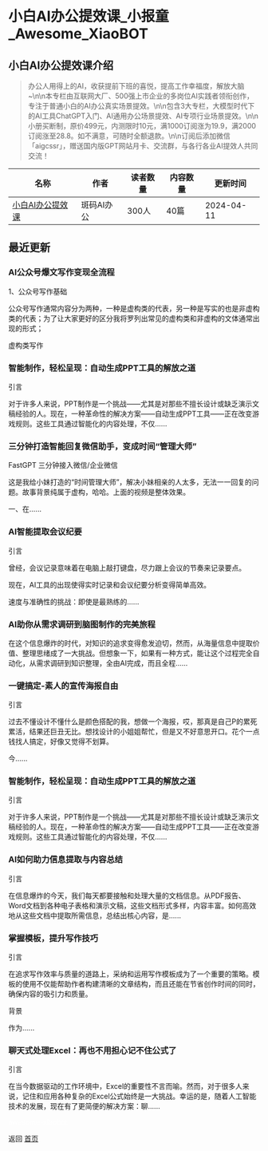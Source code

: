 # 小白AI办公提效课_小报童_Awesome_XiaoBOT

## 小白AI办公提效课介绍
> 办公人用得上的AI，收获提前下班的喜悦，提高工作幸福度，解放大脑~\n\n本专栏由互联网大厂、500强上市企业的多岗位AI实践者领衔创作，专注于普通小白的AI办公真实场景提效。\n\n包含3大专栏，大模型时代下的AI工具ChatGPT入门、AI通用办公场景提效、AI专项行业场景提效。\n\n小册买断制，原价499元，内测限时10元，满1000订阅涨为19.9，满2000订阅涨至28.8。如不满意，可随时全额退款。\n\n订阅后添加微信「aigcssr」，赠送国内版GPT网站月卡、交流群，与各行各业AI提效人共同交流！  
  


|名称|作者|读者数量|内容数量|更新时间|
|---|---|---|---|---|
|[小白AI办公提效课](https://xiaobot.net/p/wanzhuanai?refer=0b133df9-27dc-423b-8101-639049001c13)|斑码AI办公|300人|40篇|2024-04-11|

## 最近更新
### AI公众号爆文写作变现全流程

1、公众号写作基础

公众号写作通常内容分为两种，一种是虚构类的代表，另一种是写实的也是非虚构类的代表；为了让大家更好的区分我将罗列出常见的虚构类和非虚构的文体通常出现的形式；

虚构类写作

### 智能制作，轻松呈现：自动生成PPT工具的解放之道

引言

对于许多人来说，PPT制作是一个挑战——尤其是对那些不擅长设计或缺乏演示文稿经验的人。现在，一种革命性的解决方案——自动生成PPT工具——正在改变游戏规则。这些工具通过智能化的内容处理，不仅......

### 三分钟打造智能回复微信助手，变成时间“管理大师”

FastGPT 三分钟接入微信/企业微信

这是我给小妹打造的“时间管理大师”，解决小妹相亲的人太多，无法一一回复的问题。故事背景纯属于虚构，哈哈。上面的视频是整体效果。

一、在......

### AI智能提取会议纪要

引言

曾经，会议记录意味着在电脑上敲打键盘，尽力跟上会议的节奏来记录要点。

现在，AI工具的出现使得实时记录和会议纪要分析变得简单高效。

速度与准确性的挑战：即使是最熟练的......

### AI助你从需求调研到脑图制作的完美旅程

在这个信息爆炸的时代，对知识的追求变得愈发迫切，然而，从海量信息中提取价值、整理思绪成了一大挑战。但想象一下，如果有一种方式，能让这个过程完全自动化，从需求调研到知识整理，全由AI完成，而且全程......

### 一键搞定-素人的宣传海报自由

引言

过去不懂设计不懂什么是颜色搭配的我，想做一个海报，哎，那真是自己P的累死累活，结果还巨丑无比。想找设计的小姐姐帮忙，但是又不好意思开口。花个一点钱找人搞定，好像又觉得不划算。

今......

### 智能制作，轻松呈现：自动生成PPT工具的解放之道

引言

对于许多人来说，PPT制作是一个挑战——尤其是对那些不擅长设计或缺乏演示文稿经验的人。现在，一种革命性的解决方案——自动生成PPT工具——正在改变游戏规则。这些工具通过智能化的内容处理，不仅......

### AI如何助力信息提取与内容总结

引言

在信息爆炸的今天，我们每天都要接触和处理大量的文档信息。从PDF报告、Word文档到各种电子表格和演示文稿，这些文档形式多样，内容丰富。如何高效地从这些文档中提取所需信息，总结出核心内容，是......

### 掌握模板，提升写作技巧

引言

在追求写作效率与质量的道路上，采纳和运用写作模板成为了一个重要的策略。模板的使用不仅能帮助作者构建清晰的文章结构，而且还能在节省创作时间的同时，确保内容的吸引力和质量。

背景

作为......

### 聊天式处理Excel：再也不用担心记不住公式了

引言

在当今数据驱动的工作环境中，Excel的重要性不言而喻。然而，对于很多人来说，记住和应用各种复杂的Excel公式始终是一大挑战。幸运的是，随着人工智能技术的发展，现在有了更简便的解决方案：聊......


<a href="https://github.com/Reno9527/awesome-xiaobot" style="color: white; text-decoration: none;">awesome-xiaobot</a>

返回 [首页](../README.md)
